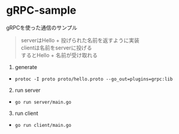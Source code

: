 # gRPC-sample

gRPCを使った通信のサンプル

> serverはHello + 投げられた名前を返すように実装  
> clientは名前をserverに投げる  
> するとHello + 名前が受け取れる

1. generate
  - `protoc -I proto proto/hello.proto --go_out=plugins=grpc:lib`
2. run server
  - `go run server/main.go`
3. run client
  - `go run client/main.go`